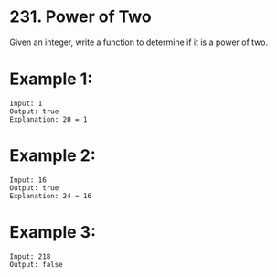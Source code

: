 # 231. Power of Two

Given an integer, write a function to determine if it is a power of two.

# Example 1:

```
Input: 1
Output: true 
Explanation: 20 = 1
```

# Example 2:

```
Input: 16
Output: true
Explanation: 24 = 16
```

# Example 3:

```
Input: 218
Output: false
```
